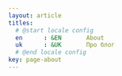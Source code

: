 ```yaml
---
layout: article
titles:
  # @start locale config
  en      : &EN       About
  uk      : &UK       Про блог
  # @end locale config
key: page-about
---
```

